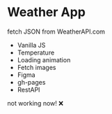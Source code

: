 # Weather App

fetch JSON from WeatherAPI.com
- Vanilla JS
- Temperature
- Loading animation
- Fetch images
- Figma
- gh-pages
- RestAPI

not working now! ❌
